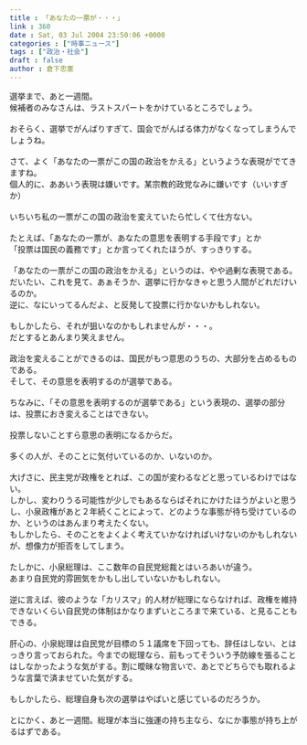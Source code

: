 ```yaml
---
title : 「あなたの一票が・・・」
link : 360
date : Sat, 03 Jul 2004 23:50:06 +0000
categories : ["時事ニュース"]
tags : ["政治・社会"]
draft : false
author : 倉下忠憲
---
```


選挙まで、あと一週間。<BR>候補者のみなさんは、ラストスパートをかけているところでしょう。<BR><BR>おそらく、選挙でがんばりすぎて、国会でがんばる体力がなくなってしまうんでしょうね。<BR><BR>さて、よく「あなたの一票がこの国の政治をかえる」というような表現がでてきますね。<BR>個人的に、ああいう表現は嫌いです。某宗教的政党なみに嫌いです（いいすぎか）<BR><BR>いちいち私の一票がこの国の政治を変えていたら忙しくて仕方ない。<BR><BR>たとえば、「あなたの一票が、あなたの意思を表明する手段です」とか<BR>「投票は国民の義務です」とか言ってくれたほうが、すっきりする。<BR><BR>「あなたの一票がこの国の政治をかえる」というのは、やや過剰な表現である。<BR>だいたい、これを見て、あぁそうか、選挙に行かなきゃと思う人間がどれだけいるのか。<BR>逆に、なにいってるんだよ、と反発して投票に行かないかもしれない。<BR><BR>もしかしたら、それが狙いなのかもしれませんが・・・。<BR>だとするとあんまり笑えません。<BR><BR>政治を変えることができるのは、国民がもつ意思のうちの、大部分を占めるものである。<BR>そして、その意思を表明するのが選挙である。<BR><BR>ちなみに、「その意思を表明するのが選挙である」という表現の、選挙の部分は、投票におき変えることはできない。<BR><BR>投票しないことすら意思の表明になるからだ。<BR><BR>多くの人が、そのことに気付いているのか、いないのか。<BR><BR>大げさに、民主党が政権をとれば、この国が変わるなどと思っているわけではない。<BR>しかし、変わりうる可能性が少しでもあるならばそれにかけたほうがよいと思うし、小泉政権があと２年続くことによって、どのような事態が待ち受けているのか、というのはあんまり考えたくない。<BR>もしかしたら、そのことをよくよく考えていかなければいけないのかもしれないが、想像力が拒否をしてしまう。<BR><BR>たしかに、小泉総理は、ここ数年の自民党総裁とはいろあいが違う。<BR>あまり自民党的雰囲気をかもし出していないかもしれない。<BR><BR>逆に言えば、彼のような「カリスマ」的人材が総理にならなければ、政権を維持できないくらい自民党の体制はかなりまずいところまで来ている、と見ることもできる。<BR><BR>肝心の、小泉総理は自民党が目標の５１議席を下回っても、辞任はしない、とはっきり言っておられた。今までの総理なら、前もってそういう予防線を張ることはしなかったような気がする。割に曖昧な物言いで、あとでどちらでも取れるような言葉で済ませていた気がする。<BR><BR>もしかしたら、総理自身も次の選挙はやばいと感じているのだろうか。<BR><BR>とにかく、あと一週間。総理が本当に強運の持ち主なら、なにか事態が持ち上がるはずである。<br><br>
